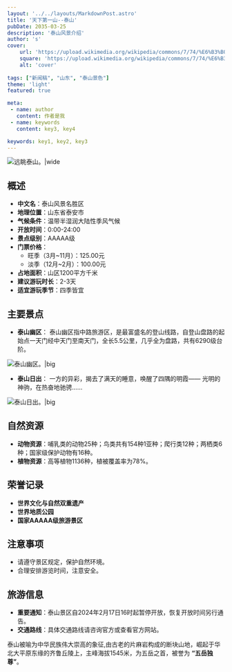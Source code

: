 ```yaml
---
layout: '../../layouts/MarkdownPost.astro'
title: '天下第一山--泰山'
pubDate: 2035-03-25
description: '泰山风景介绍'
author: 's'
cover:
    url: 'https://upload.wikimedia.org/wikipedia/commons/7/74/%E6%B3%B0%E5%B1%B1_%E5%8D%97%E5%A4%A9%E9%97%A8.jpg'
    square: 'https://upload.wikimedia.org/wikipedia/commons/7/74/%E6%B3%B0%E5%B1%B1_%E5%8D%97%E5%A4%A9%E9%97%A8.jpg'
    alt: 'cover'
    
tags: ["新闻稿", "山东", "泰山景色"] 
theme: 'light'
featured: true

meta:
 - name: author
   content: 作者是我
 - name: keywords
   content: key3, key4

keywords: key1, key2, key3
---
```

![远眺泰山。|wide](https://pic3.zhimg.com/v2-4fd114a54edeb5d48d10bf5b121eccb8_r.jpg)
## 概述
- **中文名**：泰山风景名胜区
- **地理位置**：山东省泰安市
- **气候条件**：温带半湿润大陆性季风气候
- **开放时间**：0:00-24:00
- **景点级别**：AAAAA级
- **门票价格**：
  - 旺季（3月~11月）：125.00元
  - 淡季（12月~2月）：100.00元
- **占地面积**：山区1200平方千米
- **建议游玩时长**：2-3天
- **适宜游玩季节**：四季皆宜

## 主要景点

- **泰山幽区**：
泰山幽区指中路旅游区，是最富盛名的登山线路，自登山盘路的起始点一天门经中天门至南天门，全长5.5公里，几乎全为盘路，共有6290级台阶。

![泰山幽区。|big](https://so1.360tres.com/t019aaa21974cd10ff9.jpg)

- **泰山日出**：
一方的异彩，揭去了满天的睡意，唤醒了四隅的明霞——
光明的神驹，在热奋地驰骋……

![泰山日出。|big](https://file1.shop265.com/tk/2019/d088cf377fd9a9fd53f7d171d458fe8d.jpg)

## 自然资源

- **动物资源**：哺乳类的动物25种；鸟类共有154种1亚种；爬行类12种；两栖类6种；国家级保护动物有16种。
- **植物资源**：高等植物1136种，植被覆盖率为78%。

## 荣誉记录

- **世界文化与自然双重遗产**
- **世界地质公园**
- **国家AAAAA级旅游景区**

## 注意事项

- 请遵守景区规定，保护自然环境。
- 合理安排游览时间，注意安全。

## 旅游信息

- **重要通知**：泰山景区自2024年2月17日16时起暂停开放，恢复开放时间另行通告。
- **交通路线**：具体交通路线请咨询官方或查看官方网站。

泰山被喻为中华民族伟大崇高的象征,由古老的片麻岩构成的断块山地，崛起于华北大平原东缘的齐鲁丘陵上，主峰海拔1545米，为五岳之首，被誉为
**“五岳独尊”**。
